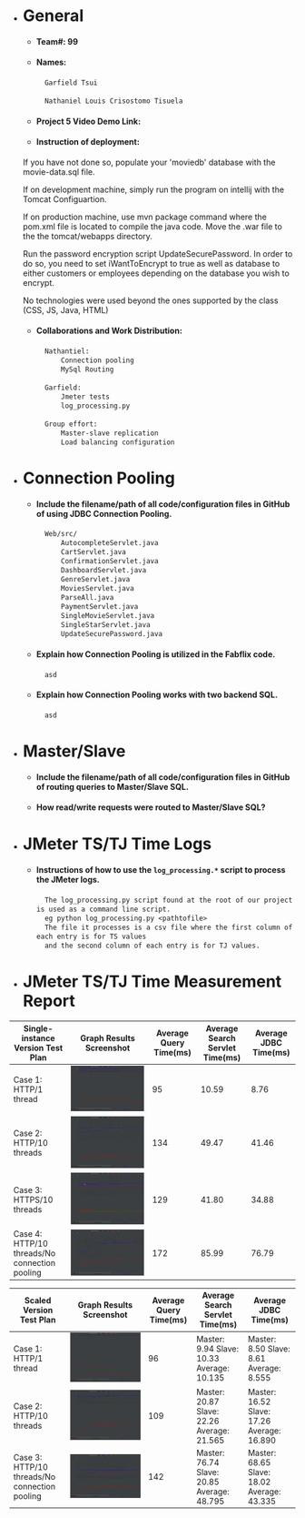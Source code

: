 - # General
    - #### Team#: 99
    
    - #### Names:
            Garfield Tsui
    
            Nathaniel Louis Crisostomo Tisuela
    
    - #### Project 5 Video Demo Link:

    - #### Instruction of deployment:
    If you have not done so, populate your 'moviedb' database with the movie-data.sql file.
    
    If on development machine, simply run the program on intellij with the Tomcat Configuartion.
    
    If on production machine, use mvn package command where the pom.xml file is located to compile the java code. Move the .war file to the the tomcat/webapps directory.
    
    Run the password encryption script UpdateSecurePassword. In order to do so, you need to set iWantToEncrypt to true as well as database to either customers or employees depending on the database you wish to encrypt.
    
    No technologies were used beyond the ones supported by the class (CSS, JS, Java, HTML)

    - #### Collaborations and Work Distribution:
            Nathantiel:
                Connection pooling
                MySql Routing
            
            Garfield:
                Jmeter tests
                log_processing.py
                
            Group effort:
                Master-slave replication
                Load balancing configuration


- # Connection Pooling
    - #### Include the filename/path of all code/configuration files in GitHub of using JDBC Connection Pooling.
            
            Web/src/
                AutocompleteServlet.java
                CartServlet.java
                ConfirmationServlet.java 
                DashboardServlet.java
                GenreServlet.java
                MoviesServlet.java
                ParseAll.java
                PaymentServlet.java
                SingleMovieServlet.java
                SingleStarServlet.java
                UpdateSecurePassword.java
            
    - #### Explain how Connection Pooling is utilized in the Fabflix code.
            
            asd
    - #### Explain how Connection Pooling works with two backend SQL.
    
            asd
    

- # Master/Slave
    - #### Include the filename/path of all code/configuration files in GitHub of routing queries to Master/Slave SQL.

    - #### How read/write requests were routed to Master/Slave SQL?
    

- # JMeter TS/TJ Time Logs
    - #### Instructions of how to use the `log_processing.*` script to process the JMeter logs.
    
            The log_processing.py script found at the root of our project is used as a command line script.
            eg python log_processing.py <pathtofile>
            The file it processes is a csv file where the first column of each entry is for TS values 
            and the second column of each entry is for TJ values.


- # JMeter TS/TJ Time Measurement Report

| **Single-instance Version Test Plan**          | **Graph Results Screenshot** | **Average Query Time(ms)** | **Average Search Servlet Time(ms)** | **Average JDBC Time(ms)** |
|------------------------------------------------|------------------------------|----------------------------|-------------------------------------|---------------------------|
| Case 1: HTTP/1 thread                          | ![](img/single-pooling-1thread.png)        | 95|10.59| 8.76|
| Case 2: HTTP/10 threads                        | ![](img/single-pooling-10threads-http.png) |134|49.47|41.46|
| Case 3: HTTPS/10 threads                       | ![](img/single-pooling-10threads-https.png)|129|41.80|34.88|
| Case 4: HTTP/10 threads/No connection pooling  | ![](img/single-noPool-10thread.png)        |172|85.99|76.79|

| **Scaled Version Test Plan**                   | **Graph Results Screenshot** | **Average Query Time(ms)** | **Average Search Servlet Time(ms)** | **Average JDBC Time(ms)** |
|------------------------------------------------|------------------------------|----------------------------|-------------------------------------|---------------------------|
| Case 1: HTTP/1 thread                          | ![](img/scaled-pooling-1thread.png) | 96|Master:  9.94 Slave: 10.33 Average: 10.135|Master:  8.50 Slave:  8.61 Average:  8.555|
| Case 2: HTTP/10 threads                        | ![](img/scaled-pooling-10thread.png)|109|Master: 20.87 Slave: 22.26 Average: 21.565|Master: 16.52 Slave: 17.26 Average: 16.890|
| Case 3: HTTP/10 threads/No connection pooling  | ![](img/scaled-noPool-10thread.png) |142|Master: 76.74 Slave: 20.85 Average: 48.795|Master: 68.65 Slave: 18.02 Average: 43.335|


